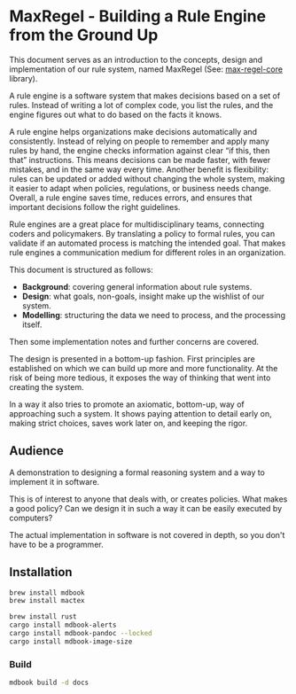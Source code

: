 

# MaxRegel - Building a Rule Engine from the Ground Up

This document serves as an introduction to the concepts, design and implementation of our rule system, named MaxRegel (See: [max-regel-core](https://github.com/zvasva/max-regel-core) library).

A rule engine is a software system that makes decisions based on a set of rules. Instead of writing a lot of complex code, you list the rules, and the engine figures out what to do based on the facts it knows.

A rule engine helps organizations make decisions automatically and consistently. Instead of relying on people to remember and apply many rules by hand, the engine checks information against clear “if this, then that” instructions. This means decisions can be made faster, with fewer mistakes, and in the same way every time. Another benefit is flexibility: rules can be updated or added without changing the whole system, making it easier to adapt when policies, regulations, or business needs change. Overall, a rule engine saves time, reduces errors, and ensures that important decisions follow the right guidelines.

Rule engines are a great place for multidisciplinary teams, connecting coders and policymakers.
By translating a policy to formal rules, you can validate if an automated process is matching the intended goal. That makes rule engines a communication medium for different roles in an organization.

This document is structured as follows:

* **Background**: covering general information about rule systems.
* **Design**: what goals, non-goals, insight make up the wishlist of our system.
* **Modelling**: structuring the data we need to process, and the processing itself.

Then some implementation notes and further concerns are covered.

The design is presented in a bottom-up fashion. First principles are established on which we can build up more and more functionality.
At the risk of being more tedious, it exposes the way of thinking that went into creating the system.

In a way it also tries to promote an axiomatic, bottom-up, way of approaching such a system.
It shows paying attention to detail early on, making strict choices, saves work later on, and keeping the rigor.

## Audience

A demonstration to designing a formal reasoning system and a way to implement it in software.

This is of interest to anyone that deals with, or creates policies. What makes a good policy?
Can we design it in such a way it can be easily executed by computers?

The actual implementation in software is not covered in depth, so you don't have to be a programmer.



## Installation

```bash
brew install mdbook
brew install mactex

brew install rust
cargo install mdbook-alerts
cargo install mdbook-pandoc --locked
cargo install mdbook-image-size

```

### Build
```bash
mdbook build -d docs
```
